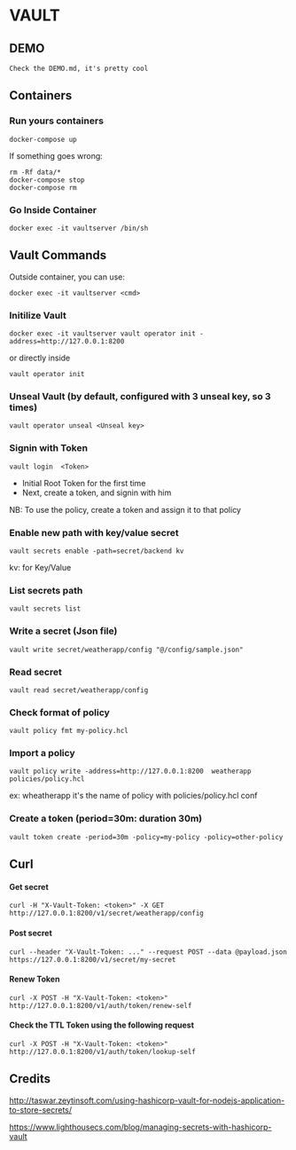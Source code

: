 # VAULT

## DEMO

    Check the DEMO.md, it's pretty cool

## Containers

### Run yours containers

    docker-compose up
    
If something goes wrong: 

    rm -Rf data/*
    docker-compose stop
    docker-compose rm

### Go Inside Container

    docker exec -it vaultserver /bin/sh
    
## Vault Commands

Outside container, you can use:

    docker exec -it vaultserver <cmd>
   
### Initilize Vault
    
    docker exec -it vaultserver vault operator init -address=http://127.0.0.1:8200

or directly inside

    vault operator init
    
### Unseal Vault (by default, configured with 3 unseal key, so 3 times)

    vault operator unseal <Unseal key>    

### Signin with Token

    vault login  <Token>
        
- Initial Root Token for the first time
- Next, create a token, and signin with him

NB: To use the policy, create a token and assign it to that policy
    
### Enable new path with key/value secret

    vault secrets enable -path=secret/backend kv    

kv: for Key/Value

### List secrets path

    vault secrets list   
    
### Write a secret (Json file)

    vault write secret/weatherapp/config "@/config/sample.json"

### Read secret

    vault read secret/weatherapp/config
    
### Check format of policy

    vault policy fmt my-policy.hcl    
    
### Import a policy 

    vault policy write -address=http://127.0.0.1:8200  weatherapp policies/policy.hcl    
    
ex: wheatherapp it's the name of policy with policies/policy.hcl conf

    
### Create a token (period=30m: duration 30m)

    vault token create -period=30m -policy=my-policy -policy=other-policy

## Curl

#### Get secret

    curl -H "X-Vault-Token: <token>" -X GET  http://127.0.0.1:8200/v1/secret/weatherapp/config

#### Post secret

    curl --header "X-Vault-Token: ..." --request POST --data @payload.json https://127.0.0.1:8200/v1/secret/my-secret

#### Renew Token

    curl -X POST -H "X-Vault-Token: <token>" http://127.0.0.1:8200/v1/auth/token/renew-self

#### Check the TTL Token using the following request

    curl -X POST -H "X-Vault-Token: <token>" http://127.0.0.1:8200/v1/auth/token/lookup-self


## Credits

http://taswar.zeytinsoft.com/using-hashicorp-vault-for-nodejs-application-to-store-secrets/    

https://www.lighthousecs.com/blog/managing-secrets-with-hashicorp-vault